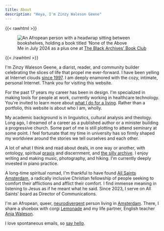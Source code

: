 ```yaml
---
title: About
description: "Heya, I'm Zinzy Waleson Geene"
---
```


{{< rawhtml >}}

<figure>
<img src="/img/zinzy-at-tbab.jpg" alt="An Afropean person with a headwrap sitting between bookshelves, holding a book titled 'None of the Above">
<figcaption>Me in July 2024 as a plus one at <a href="https://www.theblackarchives.nl/tbabookclub.html?lang=en" target="_blank">The Black Archives' Book Club</a></figcaption>
</figure>

{{< /rawhtml >}}

I'm Zinzy Waleson Geene, a diarist, reader, and community builder celebrating the slices of life that propel me ever-forward. I have been yelling at Internet clouds [since 1997](/museum/). I am deeply enamored with the cozy, intimate, personal Internet. Thank you for visiting this website.

For the past 17 years my career has been in design. I'm specialized in making tools for people at work, currently working in healthcare technology. You're invited to learn more about [what I do for a living](/work). Rather than a portfolio, this website is about who I am, wholly.

My academic background is in linguistics, cultural analysis and theology. Long ago, I dreamed of a career as a published author or a minister building a progressive church. Some part of me is still plotting to attend seminary at some point. I feel fortunate that my time in university has so firmly shaped my worldview around the stories we tell ourselves and each other.

A lot of what I think and read about deals, in one way or another, with ontology, spiritual [praxis](/praxis/) and discernment, and [the silly archive](https://www.trikster.net/1/halberstam/1.html). I enjoy writing and making music, photography, and hiking. I'm currently deeply invested in piano practice.

A long-time spiritual nomad, I'm thankful to have found [All Saints Amsterdam](https://allsaintsamsterdam.church/), a radically inclusive Christian fellowship of people seeking to comfort their afflictions and afflict their comfort. I find immense meaning in listening to Jesus as if he meant what he said. Since 2023, I serve on All Saints' board as Director of Communications.

I'm an Afropean, queer, [neurodivergent](/im-neurodivergent/) person living in [Amsterdam](/amsterdam/). There, I share a shoebox with corgi [Lemonade](/2024/08/11/15/21/31/) and my life partner, English teacher [Anja Waleson](https://anjawaleson.notion.site/Anja-Waleson-0182c8df804b4b12ab6e70b5b5795a55).

I love spontaneous emails, so [say hello](/hello/).
